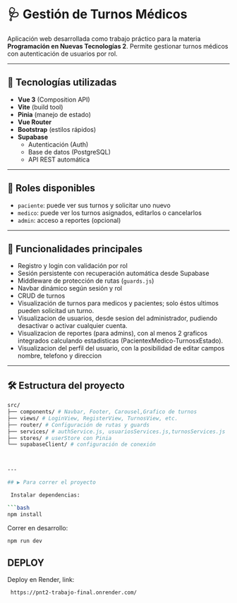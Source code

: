 # 🩺 Gestión de Turnos Médicos

Aplicación web desarrollada como trabajo práctico para la materia **Programación en Nuevas Tecnologías 2**. Permite gestionar turnos médicos con autenticación de usuarios por rol.

---

## 🚀 Tecnologías utilizadas

- **Vue 3** (Composition API)
- **Vite** (build tool)
- **Pinia** (manejo de estado)
- **Vue Router**
- **Bootstrap** (estilos rápidos)
- **Supabase**
  - Autenticación (Auth)
  - Base de datos (PostgreSQL)
  - API REST automática

---

## 👥 Roles disponibles

- `paciente`: puede ver sus turnos y solicitar uno nuevo
- `medico`: puede ver los turnos asignados, editarlos o cancelarlos
- `admin`: acceso a reportes (opcional)

---

## 🧠 Funcionalidades principales

- Registro y login con validación por rol
- Sesión persistente con recuperación automática desde Supabase
- Middleware de protección de rutas (`guards.js`)
- Navbar dinámico según sesión y rol
- CRUD de turnos 
- Visualización de turnos para medicos y pacientes; solo éstos ultimos pueden solicitad un turno.
- Visualizacion de usuarios, desde sesion del administrador, pudiendo desactivar o activar cualquier cuenta.
- Visualizacion de reportes (para admins), con al menos 2 graficos integrados calculando estadisticas (PacientexMedico-TurnosxEstado).
- Visualizacion del perfil del usuario, con la posibilidad de editar campos nombre, telefono y direccion
---

## 🛠 Estructura del proyecto

```bash
src/
├── components/ # Navbar, Footer, Carousel,Grafico de turnos
├── views/ # LoginView, RegisterView, TurnosView, etc.
├── router/ # Configuración de rutas y guards
├── services/ # authService.js, usuariosServices.js,turnosServices.js
├── stores/ # userStore con Pinia
└── supabaseClient/ # configuración de conexión



---

## ▶ Para correr el proyecto

 Instalar dependencias:

```bash
npm install
```
Correr en desarrollo:
```bash
npm run dev
```

## DEPLOY

Deploy en Render, link:
```bash
 https://pnt2-trabajo-final.onrender.com/
